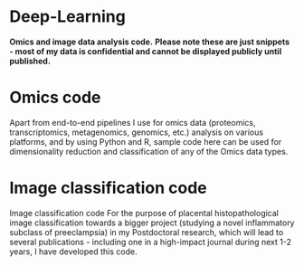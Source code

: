 # Deep-Learning
**Omics and image data analysis code.**
**Please note these are just snippets - most of my data is confidential and cannot be displayed publicly until published.**

# Omics code
Apart from end-to-end pipelines I use for omics data (proteomics, transcriptomics, metagenomics, genomics, etc.) analysis on various platforms, and by using Python and R, sample code here can be used for dimensionality reduction and classification of any of the Omics data types.

# Image classification code
Image classification code For the purpose of placental histopathological image classification towards a bigger project (studying a novel inflammatory subclass of preeclampsia) in my Postdoctoral research, which will lead to several publications - including one in a high-impact journal during next 1-2 years, I have developed this code.
